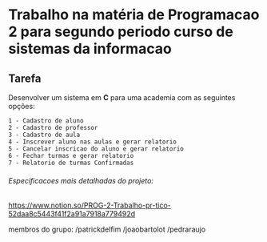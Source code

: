 # Trabalho na matéria de Programacao 2 para segundo periodo curso de sistemas da informacao

<h2>Tarefa</h2>
Desenvolver um sistema em <b>C</b> para uma academia com as seguintes opções:

    1 - Cadastro de aluno
    2 - Cadastro de professor
    3 - Cadastro de aula
    4 - Inscrever aluno nas aulas e gerar relatorio
    5 - Cancelar inscricao do aluno e gerar relatorio
    6 - Fechar turmas e gerar relatorio
    7 - Relatorio de turmas Confirmadas







<h6>Especificacoes mais detalhadas do projeto: </h6>

https://www.notion.so/PROG-2-Trabalho-pr-tico-52daa8c5443f41f2a91a7918a779492d


membros do grupo: /patrickdelfim
                  /joaobartolot
                  /pedraraujo
